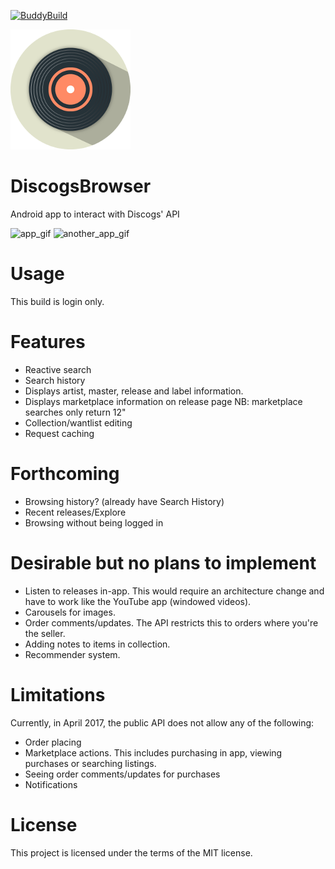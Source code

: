 [![BuddyBuild](https://dashboard.buddybuild.com/api/statusImage?appID=58ff64f23f33870001d2e016&branch=master&build=latest)](https://dashboard.buddybuild.com/apps/58ff64f23f33870001d2e016/build/latest?branch=master)

![app_logo](app/src/main/res/drawable-xxxhdpi/ic_app.png)

# DiscogsBrowser
Android app to interact with Discogs' API

![app_gif](https://media.giphy.com/media/UHn06Zh8EBCGA/giphy.gif) ![another_app_gif](https://media.giphy.com/media/3IH00o747keju/giphy.gif)

# Usage

This build is login only.

# Features

* Reactive search
* Search history
* Displays artist, master, release and label information.
* Displays marketplace information on release page NB: marketplace searches only return 12"
* Collection/wantlist editing
* Request caching

# Forthcoming

* Browsing history? (already have Search History)
* Recent releases/Explore
* Browsing without being logged in

# Desirable but no plans to implement

* Listen to releases in-app. This would require an architecture change and have to work like the YouTube app (windowed videos).
* Carousels for images.
* Order comments/updates. The API restricts this to orders where you're the seller.
* Adding notes to items in collection.
* Recommender system. 

# Limitations

Currently, in April 2017, the public API does not allow any of the following:
* Order placing
* Marketplace actions. This includes purchasing in app, viewing purchases or searching listings.
* Seeing order comments/updates for purchases
* Notifications

# License

This project is licensed under the terms of the MIT license.
